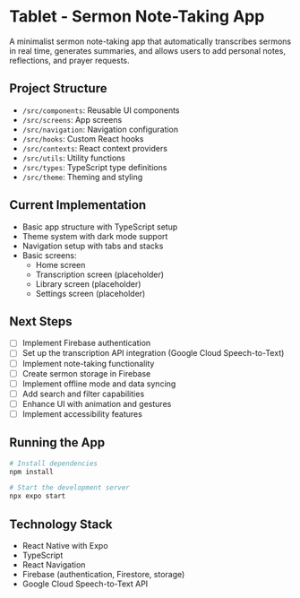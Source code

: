 # Tablet - Sermon Note-Taking App

A minimalist sermon note-taking app that automatically transcribes sermons in real time, generates summaries, and allows users to add personal notes, reflections, and prayer requests.

## Project Structure

- `/src/components`: Reusable UI components
- `/src/screens`: App screens
- `/src/navigation`: Navigation configuration
- `/src/hooks`: Custom React hooks
- `/src/contexts`: React context providers
- `/src/utils`: Utility functions
- `/src/types`: TypeScript type definitions
- `/src/theme`: Theming and styling

## Current Implementation

- Basic app structure with TypeScript setup
- Theme system with dark mode support
- Navigation setup with tabs and stacks
- Basic screens:
  - Home screen
  - Transcription screen (placeholder)
  - Library screen (placeholder)
  - Settings screen (placeholder)

## Next Steps

- [ ] Implement Firebase authentication
- [ ] Set up the transcription API integration (Google Cloud Speech-to-Text)
- [ ] Implement note-taking functionality
- [ ] Create sermon storage in Firebase
- [ ] Implement offline mode and data syncing
- [ ] Add search and filter capabilities
- [ ] Enhance UI with animation and gestures
- [ ] Implement accessibility features

## Running the App

```bash
# Install dependencies
npm install

# Start the development server
npx expo start
```

## Technology Stack

- React Native with Expo
- TypeScript
- React Navigation
- Firebase (authentication, Firestore, storage)
- Google Cloud Speech-to-Text API 